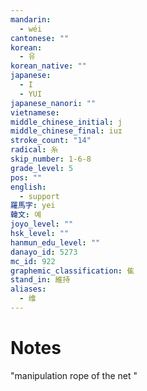 ```yaml
---
mandarin:
  - wéi
cantonese: ""
korean:
  - 유
korean_native: ""
japanese:
  - I
  - YUI
japanese_nanori: ""
vietnamese:
middle_chinese_initial: j
middle_chinese_final: iuɪ
stroke_count: "14"
radical: 糸
skip_number: 1-6-8
grade_level: 5
pos: ""
english:
  - support
羅馬字: yei
韓文: 예
joyo_level: ""
hsk_level: ""
hanmun_edu_level: ""
danayo_id: 5273
mc_id: 922
graphemic_classification: 隹
stand_in: 維持
aliases:
  - 维
---
```


# Notes
"manipulation rope of the net "

